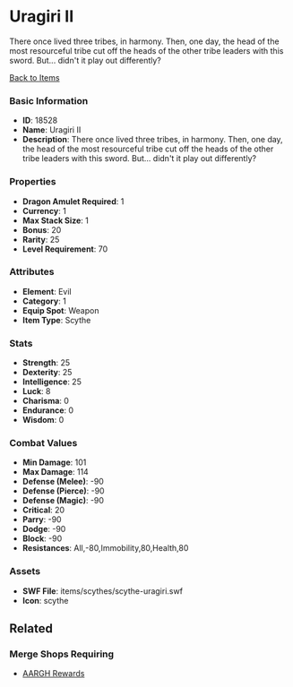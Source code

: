 # Uragiri II

There once lived three tribes, in harmony. Then, one day, the head of the most resourceful tribe cut off the heads of the other tribe leaders with this sword. But... didn't it play out differently?

[Back to Items](../items.md)

### Basic Information

- **ID**: 18528
- **Name**: Uragiri II
- **Description**: There once lived three tribes, in harmony. Then, one day, the head of the most resourceful tribe cut off the heads of the other tribe leaders with this sword. But... didn&#039;t it play out differently?

### Properties

- **Dragon Amulet Required**: 1
- **Currency**: 1
- **Max Stack Size**: 1
- **Bonus**: 20
- **Rarity**: 25
- **Level Requirement**: 70

### Attributes

- **Element**: Evil
- **Category**: 1
- **Equip Spot**: Weapon
- **Item Type**: Scythe

### Stats

- **Strength**: 25
- **Dexterity**: 25
- **Intelligence**: 25
- **Luck**: 8
- **Charisma**: 0
- **Endurance**: 0
- **Wisdom**: 0

### Combat Values

- **Min Damage**: 101
- **Max Damage**: 114
- **Defense (Melee)**: -90
- **Defense (Pierce)**: -90
- **Defense (Magic)**: -90
- **Critical**: 20
- **Parry**: -90
- **Dodge**: -90
- **Block**: -90
- **Resistances**: All,-80,Immobility,80,Health,80

### Assets

- **SWF File**: items/scythes/scythe-uragiri.swf
- **Icon**: scythe

## Related

### Merge Shops Requiring

- [AARGH Rewards](../merge-shops/298-aargh-rewards.md)

